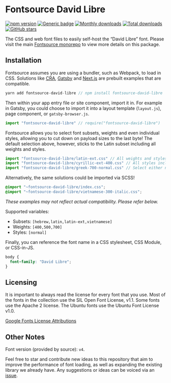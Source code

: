 # Fontsource David Libre

[![npm version](https://badge.fury.io/js/fontsource-david-libre.svg)](https://www.npmjs.com/package/fontsource-david-libre) [![Generic badge](https://img.shields.io/badge/fontsource-passing-brightgreen)](https://github.com/DecliningLotus/fontsource) [![Monthly downloads](https://badgen.net/npm/dm/fontsource-david-libre)](https://github.com/DecliningLotus/fontsource) [![Total downloads](https://badgen.net/npm/dt/fontsource-david-libre)](https://github.com/DecliningLotus/fontsource) [![GitHub stars](https://img.shields.io/github/stars/DecliningLotus/fontsource.svg?style=social&label=Star)](https://GitHub.com/DecliningLotus/fontsource/stargazers/)

The CSS and web font files to easily self-host the “David Libre” font. Please visit the main [Fontsource monorepo](https://github.com/DecliningLotus/fontsource) to view more details on this package.

## Installation

Fontsource assumes you are using a bundler, such as Webpack, to load in CSS. Solutions like [CRA](https://create-react-app.dev/), [Gatsby](https://www.gatsbyjs.org/) and [Next.js](https://nextjs.org/) are prebuilt examples that are compatible.

```javascript
yarn add fontsource-david-libre // npm install fontsource-david-libre
```

Then within your app entry file or site component, import it in. For example in Gatsby, you could choose to import it into a layout template (`layout.js`), page component, or `gatsby-browser.js`.

```javascript
import "fontsource-david-libre" // require("fontsource-david-libre")
```

Fontsource allows you to select font subsets, weights and even individual styles, allowing you to cut down on payload sizes to the last byte! The default selection above, however, sticks to the Latin subset including all weights and styles.

```javascript
import "fontsource-david-libre/latin-ext.css" // All weights and styles included.
import "fontsource-david-libre/cyrillic-ext-400.css" // All styles included.
import "fontsource-david-libre/greek-700-normal.css" // Select either normal or italic.
```

Alternatively, the same solutions could be imported via SCSS!

```scss
@import "~fontsource-david-libre/index.css";
@import "~fontsource-david-libre/vietnamese-300-italic.css";
```

_These examples may not reflect actual compatibility. Please refer below._

Supported variables:

- Subsets: `[hebrew,latin,latin-ext,vietnamese]`
- Weights: `[400,500,700]`
- Styles: `[normal]`

Finally, you can reference the font name in a CSS stylesheet, CSS Module, or CSS-in-JS.

```css
body {
  font-family: "David Libre";
}
```

## Licensing

It is important to always read the license for every font that you use.
Most of the fonts in the collection use the SIL Open Font License, v1.1. Some fonts use the Apache 2 license. The Ubuntu fonts use the Ubuntu Font License v1.0.

[Google Fonts License Attributions](https://fonts.google.com/attribution)

## Other Notes

Font version (provided by source): `v4`.

Feel free to star and contribute new ideas to this repository that aim to improve the performance of font loading, as well as expanding the existing library we already have. Any suggestions or ideas can be voiced via an [issue](https://github.com/DecliningLotus/fontsource/issues).
